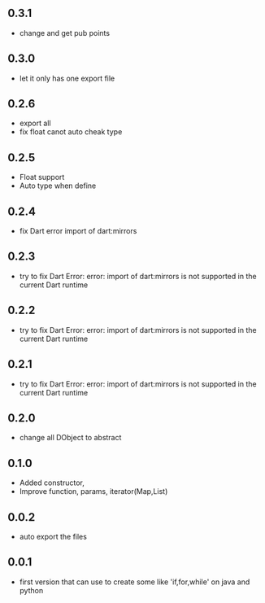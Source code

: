 ## 0.3.1

- change and get pub points

## 0.3.0

- let it only has one export file


## 0.2.6

- export all
- fix float canot auto cheak type


## 0.2.5

- Float support
- Auto type when define


## 0.2.4

- fix Dart error import of dart:mirrors 


## 0.2.3

- try to fix Dart Error: error: import of dart:mirrors is not supported in the current Dart runtime


## 0.2.2

- try to fix Dart Error: error: import of dart:mirrors is not supported in the current Dart runtime


## 0.2.1

- try to fix Dart Error: error: import of dart:mirrors is not supported in the current Dart runtime


## 0.2.0

- change all DObject to abstract

## 0.1.0

- Added constructor, 
- Improve function, params, iterator(Map,List)

## 0.0.2

- auto export the files

## 0.0.1

- first version that can use to create some like 'if,for,while' on java and python
